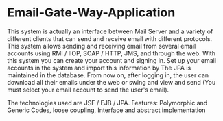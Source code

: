 # Email-Gate-Way-Application

This system is actually an interface between Mail Server and a variety of different clients that can send and receive email with different protocols. This system allows sending and receiving email from several email accounts using RMI / IIOP, SOAP / HTTP, JMS, and through the web.
With this system you can create your account and signing in. Set up your email accounts in the system and import this information by The JPA is maintained in the database. From now on, after logging in, the user can download all their emails under the web or swing and view and send (You must select your email account to send the user's email).

The technologies used are JSF / EJB / JPA.
Features: Polymorphic and Generic Codes, loose coupling, Interface and abstract implementation
